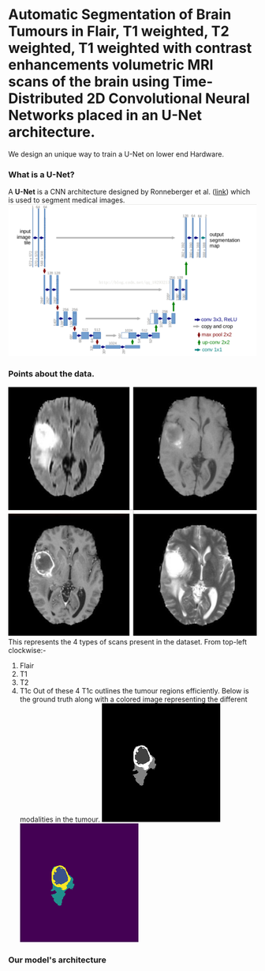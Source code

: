 # Automatic Segmentation of Brain Tumours in Flair, T1 weighted, T2 weighted, T1 weighted with contrast enhancements volumetric MRI scans of the brain using Time-Distributed 2D Convolutional Neural Networks placed in an U-Net architecture.

We design an unique way to train a U-Net on lower end Hardware. 

### What is a U-Net?
A **U-Net** is a CNN architecture designed by Ronneberger et al. ([link](https://arxiv.org/pdf/1505.04597.pdf)) which is used to segment medical images. 
![U-Net architecture](/images/unet1.png )

### Points about the data.

![4-types of scans](/images/4-types-of-scan.jpg)
This represents the 4 types of scans present in the dataset. From top-left clockwise:-
  1. Flair
  2. T1
  3. T2
  4. T1c
 Out of these 4 T1c outlines the tumour regions efficiently. Below is the ground truth along with a colored image representing the different modalities in the tumour.
 ![tumour](/images/Ground-Truth.png) ![colored-tumour](/images/Colored-Ground-Truth.png)
 
 ### Our model's architecture
